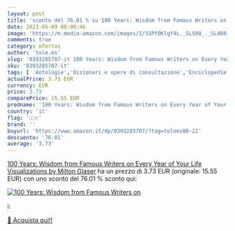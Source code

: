 ```yaml
---
layout: post
title: 'sconto del 76.01 % su 100 Years: Wisdom from Famous Writers on  '
date: 2021-05-09 08:00:46
image: 'https://m.media-amazon.com/images/I/31PfOKlgY4L._SL500_._SL400_.jpg'
comments: true
category: ofertas
author: 'tole.es'
slug: '0393285707-it 100 Years: Wisdom from Famous Writers on Every Year of...'
sku: '0393285707-it'
tags: [ 'Antologie','Dizionari e opere di consultazione','Enciclopedie e opere di consultazione','Famiglia, salute e benessere','Letteratura e narrativa','Libri','Malattia e problemi personali','Racconti e antologie','Salute e benessere','Self-help','Vecchiaia', ]
actualPrice: 3.73 EUR
currency: EUR
price: 3.73
comparePrice: 15.55 EUR
prodname: '100 Years: Wisdom from Famous Writers on Every Year of Your Life  Visualizations by Milton Glaser'
country: 'it'
flag: '🇮🇹'
brand: ''
buyurl: 'https://www.amazon.it/dp/0393285707/?tag=tolees00-21'
descuento: '76.01'
average: '3.73'
---
```


[100 Years: Wisdom from Famous Writers on Every Year of Your Life  Visualizations by Milton Glaser](https://www.amazon.it/dp/0393285707/?tag=tolees00-21) ha un prezzo di 3.73 EUR (originale: 15.55 EUR) con uno sconto del 76.01 % sconto qui:

[![100 Years: Wisdom from Famous Writers on](https://m.media-amazon.com/images/I/31PfOKlgY4L._SL500_._SL400_.jpg)](https://www.amazon.it/dp/0393285707/?tag=tolees00-21)

ℹ️:


[🛒 Acquista qui!!](https://www.amazon.it/dp/0393285707/?tag=tolees00-21)
